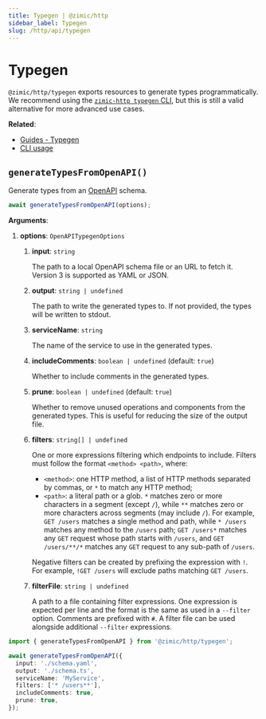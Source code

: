 ```yaml
---
title: Typegen | @zimic/http
sidebar_label: Typegen
slug: /http/api/typegen
---
```


# Typegen

`@zimic/http/typegen` exports resources to generate types programmatically. We recommend using the
[`zimic-http typegen` CLI](/docs/zimic-http/cli/1-typegen.md), but this is still a valid alternative for more advanced
use cases.

**Related**:

- [Guides - Typegen](/docs/zimic-http/guides/2-typegen.mdx)
- [CLI usage](/docs/zimic-http/cli/1-typegen.md)

## `generateTypesFromOpenAPI()`

Generate types from an [OpenAPI](https://swagger.io/specification) schema.

```ts
await generateTypesFromOpenAPI(options);
```

**Arguments**:

1. **options**: `OpenAPITypegenOptions`
   1. **input**: `string`

      The path to a local OpenAPI schema file or an URL to fetch it. Version 3 is supported as YAML or JSON.

   2. **output**: `string | undefined`

      The path to write the generated types to. If not provided, the types will be written to stdout.

   3. **serviceName**: `string`

      The name of the service to use in the generated types.

   4. **includeComments**: `boolean | undefined` (default: `true`)

      Whether to include comments in the generated types.

   5. **prune**: `boolean | undefined` (default: `true`)

      Whether to remove unused operations and components from the generated types. This is useful for reducing the size
      of the output file.

   6. **filters**: `string[] | undefined`

      One or more expressions filtering which endpoints to include. Filters must follow the format `<method> <path>`,
      where:
      - `<method>`: one HTTP method, a list of HTTP methods separated by commas, or `*` to match any HTTP method;
      - `<path>`: a literal path or a glob. `*` matches zero or more characters in a segment (except `/`), while `**`
        matches zero or more characters across segments (may include `/`). For example, `GET /users` matches a single
        method and path, while `* /users` matches any method to the `/users` path; `GET /users*` matches any `GET`
        request whose path starts with `/users`, and `GET /users/**/*` matches any `GET` request to any sub-path of
        `/users`.

      Negative filters can be created by prefixing the expression with `!`. For example, `!GET /users` will exclude
      paths matching `GET /users`.

   7. **filterFile**: `string | undefined`

      A path to a file containing filter expressions. One expression is expected per line and the format is the same as
      used in a `--filter` option. Comments are prefixed with `#`. A filter file can be used alongside additional
      `--filter` expressions.

```ts
import { generateTypesFromOpenAPI } from '@zimic/http/typegen';

await generateTypesFromOpenAPI({
  input: './schema.yaml',
  output: './schema.ts',
  serviceName: 'MyService',
  filters: ['* /users**'],
  includeComments: true,
  prune: true,
});
```
